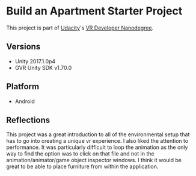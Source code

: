 # Build an Apartment Starter Project

This project is part of [Udacity](https://www.udacity.com "Udacity - Be in demand")'s [VR Developer Nanodegree](https://www.udacity.com/course/vr-developer-nanodegree--nd017).

## Versions
- Unity 2017.1.0p4
- GVR Unity SDK v1.70.0

## Platform
- Android

## Reflections

This project was a great introduction to all of the environmental setup that has to go into creating a unique vr experience. I also liked the attention to performance. It was particularly difficult to loop the animation as the only way to find the option was to click on that file and not in the animation/animator/game object inspector windows. I think it would be great to be able to place furniture from within the application.